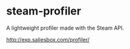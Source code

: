 # steam-profiler
A lightweight profiler made with the Steam API.

http://exp.saliesbox.com/profiler/
